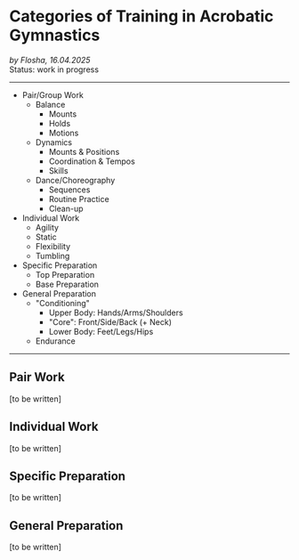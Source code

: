 # Categories of Training in Acrobatic Gymnastics

*by Flosha, 16.04.2025*  
Status: work in progress

---

* Pair/Group Work
  * Balance
     * Mounts
     * Holds
     * Motions  
  * Dynamics
     * Mounts & Positions
     * Coordination & Tempos
     * Skills 
  * Dance/Choreography
     * Sequences
     * Routine Practice
     * Clean-up 
* Individual Work
  * Agility 
  * Static 
  * Flexibility
  * Tumbling
* Specific Preparation
  * Top Preparation 
  * Base Preparation
* General Preparation 
  * "Conditioning" 
     * Upper Body: Hands/Arms/Shoulders
     * <!--Middle/Spine, -->"Core": Front/Side/Back (+ Neck)
     * Lower Body: Feet/Legs/Hips  
  * Endurance

---

## Pair Work
[to be written]

## Individual Work
[to be written]

## Specific Preparation
[to be written]

<!--
### Top Preparation

* Handstand, Press & Compression/Arch Practice
* Isolated Skill Technique
* Strength/Power Development
* Flexibility Development & Maintenance

[to be elaborated]


### Base Preparation

* Muscle Mass Building & Maintenance
* Isolated Skill Technique
* Strength/Power Development
* Flexibility Development & Maintenance

[to be elaborated]


#### Muscle Mass Building & Maintenance

* Warm up (Joint/Cardio/Muscle Prep):
  * 3-way Core Stabilisation (e.g. Hollow Ups, Side-Arch-ups or Side Planks, Arch-ups)
  * Glute Activation (e.g. sidelying internal rotation or banded side-steps)
  * Shoulder/Wrist Mobility and Muscular Activation (e.g. Push-ups and preparation with an empty barbell)

* Main Lifts:
  * **Vertical Push:** Press (Standing or seated), Handstand Push-ups
  * **Horizontal Push:** Weighted Push-ups or Planche Push-ups or (behind-weighted) Dips
  * **Core:** Horizontal Back Extensions, Lying Side-Raises, Full Range Sit-ups + Holds
  * **Leg Push:** Front Squats or Partner Squats
  * **Leg Pull:** Romanian Deadlifts or 45° Back Extensions

* Accessory Exercises:
  * **Upright Rows**, important for Cannonball Development
  * **Ancles/Calves:** Calf Raises (+ Single Leg) in full-range for preparing the ancles 
  * **Wrists:** Barbell Wrist Curls, Phalanx Grip Hangs, False Grip Hangs for wrist prep
  * **Unilateral Leg Push:** (1) (Wide) Split Squats for increasing flexibility and fixing asymmetries. (2) PuBu Squats (Weighted PuBu=Cossack Squats for fixing muscular asymmetries)
  * **Unilateral Leg Pull:** One legged deadlifts
  * **Additional Core/Spine Preparation:** Jefferson Curls, Barbell Side Bends (for standing strength in side flexion and injury prevention), Suitcase Carries (for unilateral core stability and injury prevention), Pall-Off-Press + Side-Walks + Lunges (for Anti-Rotational Core-Stability), One-legged Horizontal Back Extensions + Holds or unilateral weight holds (left or right arm) in the Back Extension Hold, Stir-the-pot.
  * **Seated Pancake Good Mornings** for hip flexibility and injury prevention
  * **Kneeling Leg Extensions**  
  * **Hamstrings:** *Kneeling Leg Curls*, for particularly bulletproofing the hamstrings
  * **Neck:** Neck Curls and Extensions

...


#### Strength/Power Development

* Snatch
* Clean & Jerk
* Kettlebell/Cannonball Raises
* Any important Oldtime Lifts to add?
* Loaded Sautés (Closed leg jumps with a barbell).


#### Flexibility Development and Maintenance

* ...
* Pancake: Important for elements in a seated position, press handstands and straddle jumps. By working on unilateral pancake flexibility with an overhead-grip of the foot we are also automatically including an effective lat stretch to make sure that our lats aren't any tighter on either side. 
-->

## General Preparation
[to be written]



